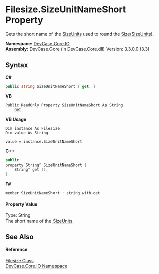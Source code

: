 # Filesize.SizeUnitNameShort Property 
 

Gets the short name of the <a href="T_DevCase_Core_IO_SizeUnits">SizeUnits</a> used to round the <a href="P_DevCase_Core_IO_Filesize_Size">Size(SizeUnits)</a>.

**Namespace:**&nbsp;<a href="N_DevCase_Core_IO">DevCase.Core.IO</a><br />**Assembly:**&nbsp;DevCase.Core (in DevCase.Core.dll) Version: 3.3.0.0 (3.3)

## Syntax

**C#**<br />
``` C#
public string SizeUnitNameShort { get; }
```

**VB**<br />
``` VB
Public ReadOnly Property SizeUnitNameShort As String
	Get
```

**VB Usage**<br />
``` VB Usage
Dim instance As Filesize
Dim value As String

value = instance.SizeUnitNameShort

```

**C++**<br />
``` C++
public:
property String^ SizeUnitNameShort {
	String^ get ();
}
```

**F#**<br />
``` F#
member SizeUnitNameShort : string with get

```


#### Property Value
Type: String<br />The short name of the <a href="T_DevCase_Core_IO_SizeUnits">SizeUnits</a>.

## See Also


#### Reference
<a href="T_DevCase_Core_IO_Filesize">Filesize Class</a><br /><a href="N_DevCase_Core_IO">DevCase.Core.IO Namespace</a><br />